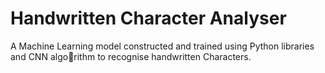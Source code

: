 # Handwritten Character Analyser
 A Machine Learning model constructed and trained using Python libraries and CNN algorithm to recognise handwritten Characters.
